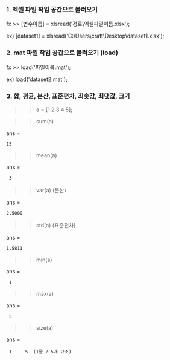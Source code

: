 ### 1. 엑셀 파일 작업 공간으로 불러오기

fx >> [변수이름] = xlsread('경로\엑셀파일이름.xlsx');

ex) [dataset1] = xlsread('C:\Users\craft\Desktop\dataset1.xlsx');


### 2. mat 파일 작업 공간으로 불러오기 (load)

fx >> load('파일이름.mat');

ex) load('dataset2.mat');


### 3. 합, 평균, 분산, 표준편차, 최솟값, 최댓값, 크기
>> a = [1 2 3 4 5];

>> sum(a)

ans =

    15
	


>> mean(a)

ans =

     3



>> var(a) (분산)

ans =

    2.5000
	
	

>> std(a) (표준편차)

ans =

    1.5811
	
	

>> min(a)

ans =

     1
	 


>> max(a)

ans =

     5
	 


>> size(a)

ans =

     1     5  (1줄 / 5개 요소)